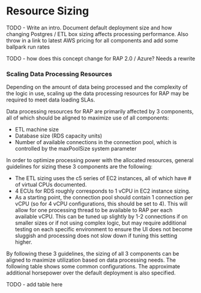 # Resource Sizing

TODO - Write an intro.  Document default deployment size and how changing Postgres / ETL box sizing affects processing performance.  Also throw in a link to latest AWS pricing for all components and add some ballpark run rates

TODO - how does this concept change for RAP 2.0 / Azure?  Needs a rewrite

### Scaling Data Processing Resources

Depending on the amount of data being processed and the complexity of the logic in use, scaling up the data processing resources for RAP may be required to meet data loading SLAs.

Data processing resources for RAP are primarily affected by 3 components, all of which should be aligned to maximize use of all components:

* ETL machine size
* Database size \(RDS capacity units\)
* Number of available connections in the connection pool, which is controlled by the maxPoolSize system parameter

In order to optimize processing power with the allocated resources, general guidelines for sizing these 3 components are the following:

* The ETL sizing uses the c5 series of EC2 instances, all of which have \# of virtual CPUs documented.
* 4 ECUs for RDS roughly corresponds to 1 vCPU in EC2 instance sizing.
* As a starting point, the connection pool should contain 1 connection per vCPU \(so for 4 vCPU configurations, this should be set to 4\).  This will allow for one processing thread to be available to RAP per each available vCPU.  This can be tuned up slightly by 1-2 connections if on smaller sizes or if not using complex logic, but may require additional testing on each specific environment to ensure the UI does not become sluggish and processing does not slow down if tuning this setting higher.

By following these 3 guidelines, the sizing of all 3 components can be aligned to maximize utilization based on data processing needs.  The following table shows some common configurations.  The approximate additional horsepower over the default deployment is also specified.

TODO - add table here


